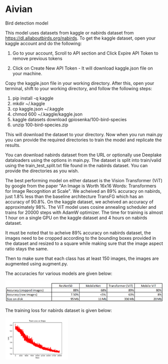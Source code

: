 # Aivian
Bird detection model

This model uses datasets from kaggle or nabirds dataset from https://dl.allaboutbirds.org/nabirds.
To get the kaggle dataset, open your kaggle account and do the following:

1. Go to your account, Scroll to API section and Click Expire API Token to remove previous tokens

2. Click on Create New API Token - It will download kaggle.json file on your machine.

Copy the kaggle.json file in your working directory.
After this, open your terminal, shift to your working directory, and follow the following steps:
1. pip install -q kaggle
2. mkdir ~/.kaggle
3. cp kaggle.json ~/.kaggle
4. chmod 600 ~/.kaggle/kaggle.json
5. kaggle datasets download gpiosenka/100-bird-species
6. unzip 100-bird-species.zip

This will download the dataset to your directory. Now when you run main.py you can provide the required directories to train the model and replicate the results.

You can download nabirds dataset from the URL or optionally use Deeplake dataloaders using the options in main.py. The dataset is split into train/valid using the train_test_split.txt file found in the nabirds dataset. You can provide the directories as you wish.

The best performing model on either dataset is the Vision Transformer (ViT) by google from the paper "An Image is Worth 16x16 Words: Transformers for Image Recognition at Scale". We acheived an 89% accuracy on nabirds, just 1.8% less than the baseline architecture TransFG which has an accuracy of 90.8%. 
On the kaggle dataset, we acheived an accuracy of approximately 98%. 
The ViT model uses cosine annealing scheduler and trains for 20000 steps with AdamW optimizer. The time for training is almost 1 hour on a single GPU on the kaggle dataset and 4 hours on nabirds dataset.

It must be noted that to acheive 89% accuracy on nabirds dataset, the images need to be cropped according to the bounding boxes provided in the dataset and resized to a square while making sure that the image aspect ratio stays the same. 

Then to make sure that each class has at least 150 images, the images are augmented using augment.py. 

The accuracies for various models are given below:


![Accuracy Table](https://github.com/bear96/Aivian/blob/main/table.png?raw=true)

The training loss for nabirds dataset is given below:

<img src="loss.png" alt="Loss Plot" width="200"/>

